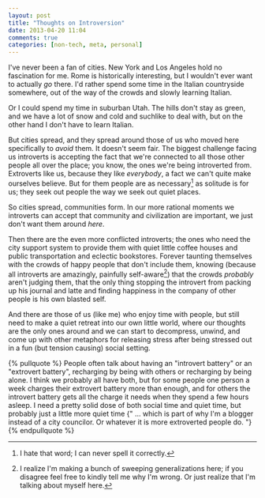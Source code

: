 ```yaml
---
layout: post
title: "Thoughts on Introversion"
date: 2013-04-20 11:04
comments: true
categories: [non-tech, meta, personal]
---
```


I've never been a fan of cities. New York and Los Angeles hold no fascination for me. Rome is historically interesting, but I wouldn't ever want to actually *go* there. I'd rather spend some time in the Italian countryside somewhere, out of the way of the crowds and slowly learning Italian.

Or I could spend my time in suburban Utah. The hills don't stay as green, and we have a lot of snow and cold and suchlike to deal with, but on the other hand I don't have to learn Italian. 

But cities spread, and they spread around those of us who moved here specifically to *avoid* them. It doesn't seem fair. The biggest challenge facing us introverts is accepting the fact that we're connected to all those other people all over the place; you know, the ones we're being introverted from. Extroverts like us, because they like *everybody*, a fact we can't quite make ourselves believe. But for them people are as necessary[^1] as solitude is for us; they seek out people the way we seek out quiet places. 

So cities spread, communities form. In our more rational moments we introverts can accept that community and civilization are important, we just don't want them around *here*.

Then there are the even more conflicted introverts; the ones who need the city support system to provide them with quiet little coffee houses and public transportation and eclectic bookstores. Forever taunting themselves with the crowds of happy people that don't include them, knowing (because all introverts are amazingly, painfully self-aware[^2]) that the crowds *probably* aren't judging them, that the only thing stopping the introvert from packing up his journal and latte and finding happiness in the company of other people is his own blasted self.


And there are those of us (like me) who enjoy time with people, but still need to make a quiet retreat into our own little world, where our thoughts are the only ones around and we can start to decompress, unwind, and come up with other metaphors for releasing stress after being stressed out in a fun (but tension causing) social setting. 

{% pullquote %}
People often talk about having an "introvert battery" or an "extrovert battery", recharging by being with others or recharging by being alone. I think we probably all have both, but for some people one person a week charges their extrovert battery more than enough, and for others the introvert battery gets all the charge it needs when they spend a few hours asleep. I need a pretty solid dose of both social time and quiet time, but probably just a little more quiet time {" … which is part of why I'm a blogger instead of a city councilor. Or whatever it is more extroverted people do. "} 
{% endpullquote %}


[^1]:   I hate that word; I can never spell it correctly.
[^2]:   I realize I'm making a bunch of sweeping generalizations here; if you disagree feel free to kindly tell me why I'm wrong. Or just realize that I'm talking about myself here. 